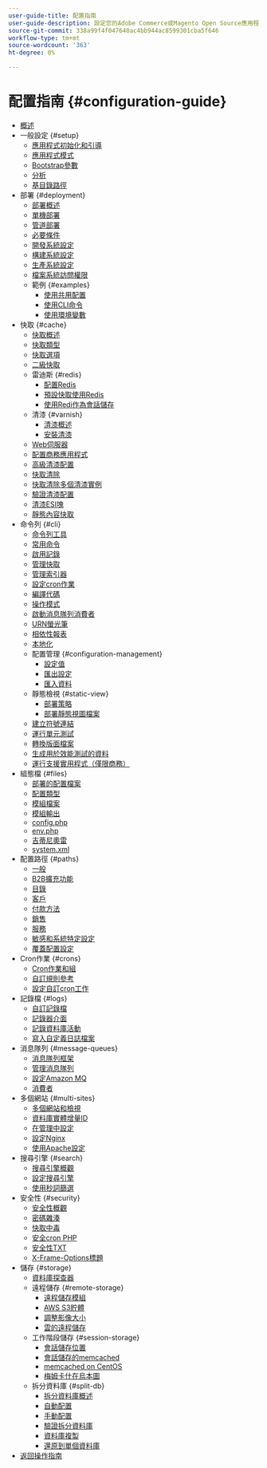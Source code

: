 ```yaml
---
user-guide-title: 配置指南
user-guide-description: 設定您的Adobe Commerce或Magento Open Source應用程式功能和服務。
source-git-commit: 338a99f4f047640ac4bb944ac8599301cba5f646
workflow-type: tm+mt
source-wordcount: '363'
ht-degree: 0%

---
```



# 配置指南 {#configuration-guide}

+ [概述](overview.md)
+ 一般設定 {#setup}
   + [應用程式初始化和引導](bootstrap/initialization.md)
   + [應用程式模式](bootstrap/application-modes.md)
   + [Bootstrap參數](bootstrap/set-parameters.md)
   + [分析](bootstrap/mage-profiler.md)
   + [基目錄路徑](bootstrap/mage-directory.md)
+ 部署 {#deployment}
   + [部署概述](deployment/overview.md)
   + [單機部署](deployment/single-machine.md)
   + [管道部署](deployment/technical-details.md)
   + [必要條件](deployment/prerequisites.md)
   + [開發系統設定](deployment/development-system.md)
   + [構建系統設定](deployment/build-system.md)
   + [生產系統設定](deployment/production-system.md)
   + [檔案系統訪問權限](deployment/file-system-permissions.md)
   + 範例 {#examples}
      + [使用共用配置](deployment/example-shared-configuration.md)
      + [使用CLI命令](deployment/example-using-cli.md)
      + [使用環境變數](deployment/example-environment-variables.md)
+ 快取 {#cache}
   + [快取概述](cache/caching-overview.md)
   + [快取類型](cache/cache-types.md)
   + [快取選項](cache/cache-options.md)
   + [二級快取](cache/level-two-cache.md)
   + 雷迪斯 {#redis}
      + [配置Redis](cache/config-redis.md)
      + [預設快取使用Redis](cache/redis-pg-cache.md)
      + [使用Redi作為會話儲存](cache/redis-session.md)
   + 清漆 {#varnish}
      + [清漆概述](cache/config-varnish.md)
      + [安裝清漆](cache/config-varnish-install.md)
   + [Web伺服器](cache/config-varnish-server.md)
   + [配置商務應用程式](cache/configure-varnish-commerce.md)
   + [高級清漆配置](cache/config-varnish-advanced.md)
   + [快取清除](cache/use-varnish-cache.md)
   + [快取清除多個清漆實例](cache/use-multiple-varnish-cache.md)
   + [驗證清漆配置](cache/config-varnish-final.md)
   + [清漆ESI塊](cache/use-varnish-esi.md)
   + [靜態內容快取](cache/static-content-signing.md)
+ 命令列 {#cli}
   + [命令列工具](cli/config-cli.md)
   + [常用命令](cli/common-cli-commands.md)
   + [啟用記錄](cli/enable-logging.md)
   + [管理快取](cli/manage-cache.md)
   + [管理索引器](cli/manage-indexers.md)
   + [設定cron作業](cli/configure-cron-jobs.md)
   + [編譯代碼](cli/code-compiler.md)
   + [操作模式](cli/set-mode.md)
   + [啟動消息隊列消費者](cli/start-message-queues.md)
   + [URN螢光筆](cli/urn-highlighter.md)
   + [相依性報表](cli/dependency-reports.md)
   + [本地化](cli/localization.md)
   + 配置管理 {#configuration-management}
      + [設定值](cli/set-configuration-values.md)
      + [匯出設定](cli/export-configuration.md)
      + [匯入資料](cli/import-configuration.md)
   + 靜態檢視 {#static-view}
      + [部署策略](cli/static-view-file-strategy.md)
      + [部署靜態視圖檔案](cli/static-view-file-deployment.md)
   + [建立符號連結](cli/create-symlinks.md)
   + [運行單元測試](cli/unit-tests.md)
   + [轉換版面檔案](cli/convert-layout-files.md)
   + [生成用於效能測試的資料](cli/generate-data.md)
   + [運行支援實用程式（僅限商務）](cli/run-support-utilities.md)
+ 組態檔 {#files}
   + [部署的配置檔案](reference/deployment-files.md)
   + [配置類型](reference/config-create-types.md)
   + [模組檔案](reference/module-files.md)
   + [模組輸出](reference/disable-module-output.md)
   + [config.php](reference/config-reference-configphp.md)
   + [env.php](reference/config-reference-envphp.md)
   + [吉蒂尼奧雷](reference/config-reference-gitignore.md)
   + [system.xml](reference/config-reference-systemxml.md)
+ 配置路徑 {#paths}
   + [一般](reference/config-reference-general.md)
   + [B2B擴充功能](reference/config-reference-b2b.md)
   + [目錄](reference/config-reference-catalog.md)
   + [客戶](reference/config-reference-customers.md)
   + [付款方法](reference/config-reference-payment.md)
   + [銷售](reference/config-reference-sales.md)
   + [服務](reference/config-reference-services.md)
   + [敏感和系統特定設定](reference/config-reference-sens.md)
   + [覆蓋配置設定](reference/override-config-settings.md)
+ Cron作業 {#crons}
   + [Cron作業和組](cron/custom-cron.md)
   + [自訂規則參考](cron/custom-cron-reference.md)
   + [設定自訂cron工作](cron/custom-cron-tutorial.md)
+ 記錄檔 {#logs}
   + [自訂記錄檔](logs/custom-logging.md)
   + [記錄器介面](logs/logger-interface.md)
   + [記錄資料庫活動](logs/database-activity.md)
   + [寫入自定義日誌檔案](logs/custom-log-files.md)
+ 消息隊列 {#message-queues}
   + [消息隊列框架](queues/message-queue-framework.md)
   + [管理消息隊列](queues/manage-message-queues.md)
   + [設定Amazon MQ](queues/aws-mq.md)
   + [消費者](queues/consumers.md)
+ 多個網站 {#multi-sites}
   + [多個網站和檢視](multi-sites/ms-overview.md)
   + [資料庫實體增量ID](multi-sites/change-increment-id.md)
   + [在管理中設定](multi-sites/ms-admin.md)
   + [設定Nginx](multi-sites/ms-nginx.md)
   + [使用Apache設定](multi-sites/ms-apache.md)
+ 搜尋引擎 {#search}
   + [搜尋引擎概觀](search/overview-search.md)
   + [設定搜尋引擎](search/configure-search-engine.md)
   + [使用秒詞篩選](search/search-stopwords.md)
+ 安全性 {#security}
   + [安全性概觀](security/overview.md)
   + [密碼雜湊](security/password-hashing.md)
   + [快取中毒](security/cache-poisoning.md)
   + [安全cron PHP](security/secure-cron-php.md)
   + [安全性TXT](security/security-txt.md)
   + [X-Frame-Options標題](security/xframe-options.md)
+ 儲存 {#storage}
   + [資料庫探查器](storage/db-profiler.md)
   + 遠程儲存 {#remote-storage}
      + [遠程儲存模組](remote-storage/remote-storage.md)
      + [AWS S3貯體](remote-storage/remote-storage-aws-s3.md)
      + [調整影像大小](remote-storage/remote-storage-image-resize.md)
      + [雲的遠程儲存](remote-storage/cloud-support.md)
   + 工作階段儲存 {#session-storage}
      + [會話儲存位置](storage/sessions.md)
      + [會話儲存的memcached](storage/memcached.md)
      + [memcached on CentOS](storage/memcache-centos.md)
      + [梅姆卡什在烏本圖](storage/memcache-ubuntu.md)
   + 拆分資料庫 {#split-db}
      + [拆分資料庫概述](storage/multi-master.md)
      + [自動配置](storage/multi-master-masterdb.md)
      + [手動配置](storage/multi-master-manual.md)
      + [驗證拆分資料庫](storage/multi-master-verify.md)
      + [資料庫複製](storage/multi-master-replication.md)
      + [還原到單個資料庫](storage/revert-split-database.md)
+ [返回操作指南](https://experienceleague.adobe.com/docs/commerce-operations/operational-guides/home.html)